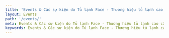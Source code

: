 ```yaml
---
title: 'Events & Các sự kiện do Tủ lạnh Face - Thương hiệu tủ lạnh cao cấp'
layout: Events
path: '/events/'
meta: Events & Các sự kiện do Tủ lạnh Face - Thương hiệu tủ lạnh cao cấp tổ chức
keywords: Events & Các sự kiện do Tủ lạnh Face - Thương hiệu tủ lạnh cao cấp tổ chức
---
```


